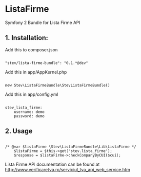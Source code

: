 # ListaFirme
Symfony 2 Bundle for Lista Firme API

## 1. Installation:
Add this to composer.json
<pre><code>
"stev/lista-firme-bundle": "0.1.*@dev"
</code></pre>

Add this in app/AppKernel.php
<pre><code>
new Stev\ListaFirmeBundle\StevListaFirmeBundle()
</code></pre>

Add this in app/config.yml
<pre><code>
stev_lista_firme:
    username: demo
    password: demo
</code></pre>

## 2. Usage
<pre><code>
/* @var $listaFirme \Stev\ListaFirmeBundle\Lib\ListaFirme */
    $listaFirme = $this->get('stev.lista_firme');
    $response = $listaFirme->checkCompanyByCUI($cui);
</code></pre>

Lista Firme API documentation can be found at http://www.verificaretva.ro/serviciul_tva_api_web_service.htm 
